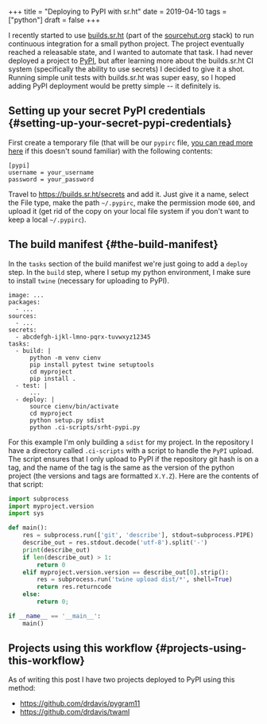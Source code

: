 +++
title = "Deploying to PyPI with sr.ht"
date = 2019-04-10
tags = ["python"]
draft = false
+++

I recently started to use [builds.sr.ht](https://builds.sr.ht) (part of the [sourcehut.org](https://sourcehut.org)
stack) to run continuous integration for a small python
project. The project eventually reached a releasable state, and I
wanted to automate that task. I had never deployed a project to
[PyPI](https://pypi.org/), but after learning more about the builds.sr.ht CI system
(specifically the ability to use secrets) I decided to give it a
shot. Running simple unit tests with builds.sr.ht was super easy,
so I hoped adding PyPI deployment would be pretty simple -- it
definitely is.


## Setting up your secret PyPI credentials {#setting-up-your-secret-pypi-credentials}

First create a temporary file (that will be our `pypirc` file,
[you
can read more here](https://packaging.python.org/guides/distributing-packages-using-setuptools/#uploading-your-project-to-pypi) if this doesn't sound familiar) with the
following contents:

```nil
[pypi]
username = your_username
password = your_password
```

Travel to <https://builds.sr.ht/secrets> and add it. Just give it a
name, select the File type, make the path `~/.pypirc`, make the
permission mode `600`, and upload it (get rid of the copy on your
local file system if you don't want to keep a local
`~/.pypirc`).


## The build manifest {#the-build-manifest}

In the `tasks` section of the build manifest we're just going to
add a `deploy` step. In the `build` step, where I setup my python
environment, I make sure to install `twine` (necessary for
uploading to PyPI).

```nil
image: ...
packages:
  - ...
sources:
  - ...
secrets:
  - abcdefgh-ijkl-lmno-pqrx-tuvwxyz12345
tasks:
  - build: |
      python -m venv cienv
      pip install pytest twine setuptools
      cd myproject
      pip install .
  - test: |
      ...
  - deploy: |
      source cienv/bin/activate
      cd myproject
      python setup.py sdist
      python .ci-scripts/srht-pypi.py
```

For this example I'm only building a `sdist` for my project. In
the repository I have a directory called `.ci-scripts` with a
script to handle the `PyPI` upload. The script ensures that I only
upload to PyPI if the repository git hash is on a tag, and the
name of the tag is the same as the version of the python project
(the versions and tags are formatted `X.Y.Z`). Here are the
contents of that script:

```python
import subprocess
import myproject.version
import sys

def main():
    res = subprocess.run(['git', 'describe'], stdout=subprocess.PIPE)
    describe_out = res.stdout.decode('utf-8').split('-')
    print(describe_out)
    if len(describe_out) > 1:
        return 0
    elif myproject.version.version == describe_out[0].strip():
        res = subprocess.run('twine upload dist/*', shell=True)
        return res.returncode
    else:
        return 0;

if __name__ == '__main__':
    main()
```


## Projects using this workflow {#projects-using-this-workflow}

As of writing this post I have two projects deployed to PyPI using this method:

-   <https://github.com/drdavis/pygram11>
-   <https://github.com/drdavis/twaml>
